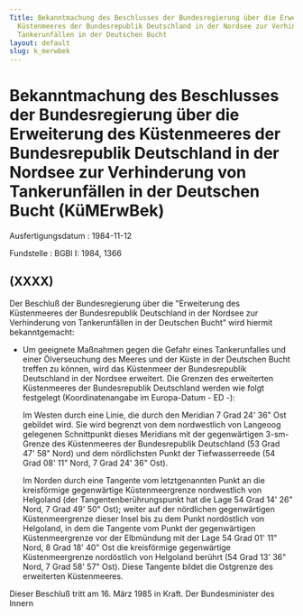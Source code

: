 ```yaml
---
Title: Bekanntmachung des Beschlusses der Bundesregierung über die Erweiterung des
  Küstenmeeres der Bundesrepublik Deutschland in der Nordsee zur Verhinderung von
  Tankerunfällen in der Deutschen Bucht
layout: default
slug: k_merwbek
---
```


# Bekanntmachung des Beschlusses der Bundesregierung über die Erweiterung des Küstenmeeres der Bundesrepublik Deutschland in der Nordsee zur Verhinderung von Tankerunfällen in der Deutschen Bucht (KüMErwBek)

Ausfertigungsdatum
:   1984-11-12

Fundstelle
:   BGBl I: 1984, 1366



## (XXXX)

Der Beschluß der Bundesregierung über die "Erweiterung des
Küstenmeeres der Bundesrepublik Deutschland in der Nordsee zur
Verhinderung von Tankerunfällen in der Deutschen Bucht" wird hiermit
bekanntgemacht:

*   Um geeignete Maßnahmen gegen die Gefahr eines Tankerunfalles und einer
    Ölverseuchung des Meeres und der Küste in der Deutschen Bucht treffen
    zu können, wird das Küstenmeer der Bundesrepublik Deutschland in der
    Nordsee erweitert. Die Grenzen des erweiterten Küstenmeeres der
    Bundesrepublik Deutschland werden wie folgt festgelegt
    (Koordinatenangabe im Europa-Datum - ED -):

    Im Westen durch eine Linie, die durch den Meridian 7
    Grad 24' 36" Ost gebildet wird. Sie wird begrenzt von dem nordwestlich
    von Langeoog gelegenen Schnittpunkt dieses Meridians mit der
    gegenwärtigen 3-sm-Grenze des Küstenmeeres der Bundesrepublik
    Deutschland (53
    Grad 47' 58" Nord) und dem nördlichsten Punkt der Tiefwasserreede (54
    Grad 08' 11" Nord, 7
    Grad 24' 36" Ost).

    Im Norden durch eine Tangente vom letztgenannten Punkt an die
    kreisförmige gegenwärtige Küstenmeergrenze nordwestlich von Helgoland
    (der Tangentenberührungspunkt hat die Lage 54
    Grad 14' 26" Nord, 7
    Grad 49' 50" Ost); weiter auf der nördlichen gegenwärtigen
    Küstenmeergrenze dieser Insel bis zu dem Punkt nordöstlich von
    Helgoland, in dem die Tangente vom Punkt der gegenwärtigen
    Küstenmeergrenze vor der Elbmündung mit der Lage 54
    Grad 01' 11" Nord, 8
    Grad 18' 40" Ost die kreisförmige gegenwärtige Küstenmeergrenze
    nordöstlich von Helgoland berührt (54
    Grad 13' 36" Nord, 7
    Grad 58' 57" Ost). Diese Tangente bildet die Ostgrenze des erweiterten
    Küstenmeeres.



Dieser Beschluß tritt am 16. März 1985 in Kraft.
Der Bundesminister des Innern


